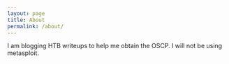 ```yaml
---
layout: page
title: About
permalink: /about/
---
```


I am blogging HTB writeups to help me obtain the OSCP. I will not be using metasploit.
